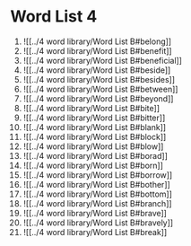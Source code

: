 # Word List 4

1. ![[../4 word library/Word List B#belong]]
2. ![[../4 word library/Word List B#benefit]]
3. ![[../4 word library/Word List B#beneficial]]
4. ![[../4 word library/Word List B#beside]]
5. ![[../4 word library/Word List B#besides]]
6. ![[../4 word library/Word List B#between]]
7. ![[../4 word library/Word List B#beyond]]
8. ![[../4 word library/Word List B#bite]]
9. ![[../4 word library/Word List B#bitter]]
10. ![[../4 word library/Word List B#blank]]
11. ![[../4 word library/Word List B#block]]
12. ![[../4 word library/Word List B#blow]]
13. ![[../4 word library/Word List B#borad]]
14. ![[../4 word library/Word List B#born]]
15. ![[../4 word library/Word List B#borrow]]
16. ![[../4 word library/Word List B#bother]]
17. ![[../4 word library/Word List B#bottom]]
18. ![[../4 word library/Word List B#branch]]
19. ![[../4 word library/Word List B#brave]]
20. ![[../4 word library/Word List B#bravely]]
21. ![[../4 word library/Word List B#break]]